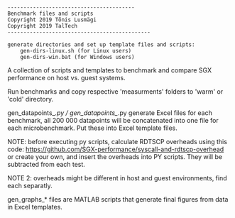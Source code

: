 ```
----------------------------------------
Benchmark files and scripts
Copyright 2019 Tõnis Lusmägi
Copyright 2019 TalTech
---------------------------------------------
```

	generate directories and set up template files and scripts:
		gen-dirs-linux.sh (for Linux users)
		gen-dirs-win.bat (for Windows users)

A collection of scripts and templates to benchmark and compare SGX performance on host vs. guest systems.


Run benchmarks and copy respective 'measurments' folders to 'warm' or 'cold' directory.

gen_datapoints_*.py / gen_datapoints_*.py generate Excel files for each benchmark, all 200 000 datapoints will be concatenated into one file for each microbenchmark. Put these into Excel template files. 

NOTE: before executing py scripts, calculate RDTSCP overheads using this code: https://github.com/SGX-performance/syscall-and-rdtscp-overhead or create your own, and insert the overheads into PY scripts. They will be subtracted from each test. 

NOTE 2: overheads might be different in host and guest environments, find each separatly.

gen_graphs_* files are MATLAB scripts that generate final figures from data in Excel templates.
